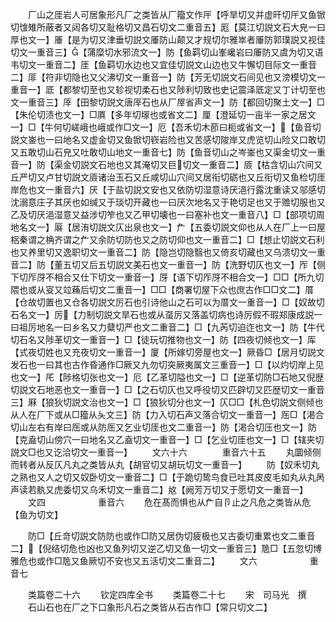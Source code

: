 <!-- { "loadSidebar": true } -->
　　厂山之厓岩人可居象形凡厂之类皆从厂籀文作厈【呼旱切又并虚旰切厈又鱼锨切隿雉所蔽者又闼各切又耻格切又昌石切文二重音五】厖【莫江切説文石大皃一曰厚也文一】厜【是为切又津垂切説文厜防山颠又才规切尔雅崒者厜防郭璞説又视佳切文一重音三】【蒲糜切水邪流文一】防【鱼羁切山峯巉岩曰厜防又虞为切又语韦切文一重音二】厓【鱼羁切水边也又宜佳切説文山边也又牛懈切目际文一重音二】厞【符非切隐也又父沸切文一重音一】防【芳无切説文石间见也又滂模切文一重音一】厎【都黎切至也又轸视切柔石也又陟利切致也史记震泽厎定又丁计切至也文一重音三】厗【田黎切説文唐厗石也从厂屖省声文一】防【都回切聚土文一】□【朱伦切渍也文一】□厧【多年切塜也或省文二】厘【澄延切一亩半一家之居文一】□【牛何切嵯峨也峨或作□文一】厄【吾禾切木莭曰枙或省文一】【鱼音切説文崟也一曰地名又虚金切又鱼锨切嵚岩险也又苦感切陖岸又虎览切山险又口敢切又五敢切山石皃又吐敢切山地文一重音七】防【鱼音切山之岑崟也又渠金切文一重音一】防【渠金切説文石地也又其淹切又巨切文一重音二】厱【枯含切山穴间又丘严切又卢甘切説文厱诸治玉石又丘咸切山穴间又居衔切砺也又丘衔切又鱼检切厓岸危也文一重音六】厌【于盐切説文安也又依防切湿意诗厌浥行露沈重读又邬感切沈溺意庄子其厌也如缄又于琰切开藏也一曰厌次地名又于艳切足也又于赡切服也又乙及切厌浥湿意又益涉切笮也又乙甲切壊也一曰塞补也文一重音八】□【部项切周地名文一】厬【居洧切説文仄出泉也文一】厃【五委切説文仰也从人在厂上一曰屋梠秦谓之桷齐谓之厃又余防切防也又之防切仰也文一重音二】□【想止切説文石利也又养里切又逸职切文一重音二】防【隐岂切隐翳也又倚亥切藏也又乌溃切文一重音二】防【董五切又后五切説文美石也文一重音一】防【洗野切仄也文一】厏【侧下切厏厊不相合又仕下切文一重音一】厊【语下切厏厊不相合文一】□□【所九切隈也或从叜又竝蘓后切文二重音一】□□【商署切屋下众也庶古作□□文二】厝【仓故切置也又仓各切説文厉石也引诗他山之石可以为厝文一重音一】□【奴故切石名文一】厉【力制切説文旱石也或从虿厉又落盖切病也诗厉假不瑕郑康成説一曰祖厉地名一曰乡名又力糵切严也文二重音二】□【九芮切迫迮也文一】防【牛代切石名又陟革切文一重音一】□【徒玩切推物也文一】防【四夜切倾也文一】厍【式夜切姓也又充夜切文一重音一】厦【所嫁切旁屋也文一】厥昏□【居月切説文发石也一曰其也古作昏通作□厥又九勿切突厥夷属文三重音一】□【以灼切岸上见也文一】厇【陟格切张也文一】厄【乙革切隘也文一】□【逆革切防□石地又倪歴切説文石地恶也文一重音一】□【之石切仄也又呼役切又匹辟切又匹歴切文一重音三】厤【狼狄切説文治也文一】□【狼狄切分也文一】仄□□【札色切説文侧倾也从人在厂下或从□籀从夨文三】防【力入切石声又落合切文一重音一】厒□【渇合切山左右有岸曰厒或从防厒又乞业切厓也文二重音一】防【渇合切压也文一】防【克盍切山傍穴一曰地名又乙盍切文一重音一】□【乞业切厓也文一】□【辖夹切説文□也又讫洽切文一重音一】
　　文六十六　　　　重音六十五
　　丸圜倾侧而转者从反仄凡丸之类皆从丸【胡官切又胡玩切文一重音一】
　　防【奴禾切丸之熟也又人之切又奴卧切文一重音二】□【于跪切鸷鸟食已吐其皮皮毛如丸从丸呙声读若骫又虎委切又乌禾切文一重音二】奿【阙芳万切又于愿切文一重音一】
　　文四　　　　　　重音六
　　危在髙而惧也从厃自卪止之凡危之类皆从危【鱼为切文】

　　防□【丘竒切説文防防也或作□防又居伪切疲极也又古委切重累也文二重音二】【倪结切危也凶也又鱼列切又逆乙切又鱼一切文一重音三】卼□【五忽切博雅危也或作□卼又鱼厥切不安也又五活切文二重音二】
　　文六　　　　　　重音七





　　类篇卷二十六
　　钦定四库全书
　　类篇卷二十七
　　宋　司马光　撰
　　石山石也在厂之下口象形凡石之类皆从石古作□【常只切文二】
